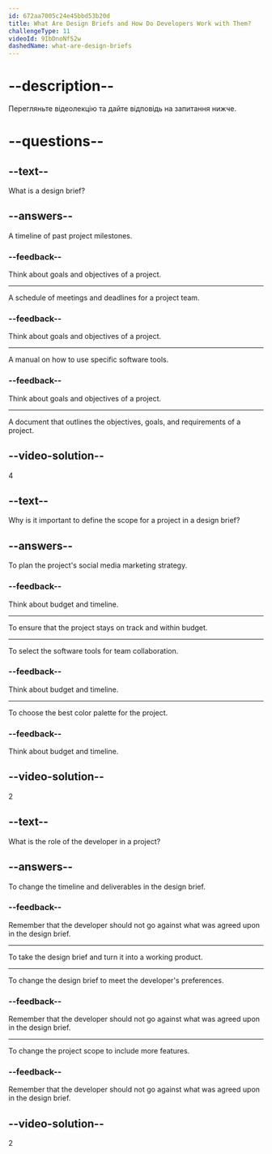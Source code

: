 ```yaml
---
id: 672aa7005c24e45bbd53b20d
title: What Are Design Briefs and How Do Developers Work with Them?
challengeType: 11
videoId: 9IbDnoNf52w
dashedName: what-are-design-briefs
---
```


# --description--

Перегляньте відеолекцію та дайте відповідь на запитання нижче.

# --questions--

## --text--

What is a design brief?

## --answers--

A timeline of past project milestones.

### --feedback--

Think about goals and objectives of a project.

---

A schedule of meetings and deadlines for a project team.

### --feedback--

Think about goals and objectives of a project.

---

A manual on how to use specific software tools.

### --feedback--

Think about goals and objectives of a project.

---

A document that outlines the objectives, goals, and requirements of a project.

## --video-solution--

4

## --text--

Why is it important to define the scope for a project in a design brief?

## --answers--

To plan the project's social media marketing strategy.

### --feedback--

Think about budget and timeline.

---

To ensure that the project stays on track and within budget.

---

To select the software tools for team collaboration.

### --feedback--

Think about budget and timeline.

---

To choose the best color palette for the project.

### --feedback--

Think about budget and timeline.

## --video-solution--

2

## --text--

What is the role of the developer in a project?

## --answers--

To change the timeline and deliverables in the design brief.

### --feedback--

Remember that the developer should not go against what was agreed upon in the design brief.

---

To take the design brief and turn it into a working product.

---

To change the design brief to meet the developer's preferences.

### --feedback--

Remember that the developer should not go against what was agreed upon in the design brief.

---

To change the project scope to include more features.

### --feedback--

Remember that the developer should not go against what was agreed upon in the design brief.

## --video-solution--

2
